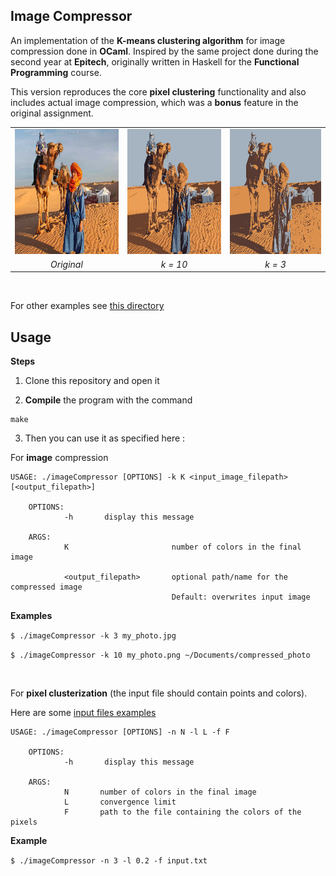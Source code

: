 ## Image Compressor

An implementation of the **K-means clustering algorithm** for image compression done in **OCaml**.
Inspired by the same project done during the second year at **Epitech**, originally written in Haskell for the **Functional Programming** course.

This version reproduces the core **pixel clustering** functionality and also includes actual image compression, which was a **bonus** feature in the original assignment.

<table align="center">
  <tr>
    <td><img src="examples/inputs/sahara.jpg" height="200"/></td>
    <td><img src="examples/outputs/sahara_k10.jpg" height="200"/></td>
    <td><img src="examples/outputs/sahara_k3.jpg" height="200"/></td>
  </tr>
  <tr align="center">
    <td><i>Original</i></td>
    <td><i>k = 10</i></td>
    <td><i>k = 3</i></td>
  </tr>
</table>

<br>

For other examples see [this directory](/examples/)


## Usage

**Steps**

1. Clone this repository and open it

2. **Compile** the program with the command

```
make
```

3. Then you can use it as specified here :

For **image** compression

```
USAGE: ./imageCompressor [OPTIONS] -k K <input_image_filepath> [<output_filepath>]

    OPTIONS:
            -h       display this message

    ARGS:
            K                       number of colors in the final image

            <output_filepath>       optional path/name for the compressed image
                                    Default: overwrites input image
```

**Examples**

`$ ./imageCompressor -k 3 my_photo.jpg`

`$ ./imageCompressor -k 10 my_photo.png ~/Documents/compressed_photo`


<br>

For **pixel clusterization** (the input file should contain points and colors).

Here are some [input files examples](/examples/text-inputs/)

```
USAGE: ./imageCompressor [OPTIONS] -n N -l L -f F

    OPTIONS:
            -h       display this message

    ARGS:
            N       number of colors in the final image
            L       convergence limit
            F       path to the file containing the colors of the pixels
```
**Example**

`$ ./imageCompressor -n 3 -l 0.2 -f input.txt`